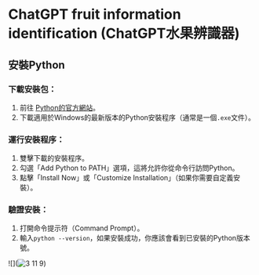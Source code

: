 # ChatGPT fruit information identification (ChatGPT水果辨識器)
## 安裝Python
### 下載安裝包：

1. 前往 [Python的官方網站](https://www.python.org/downloads/)。
2. 下載適用於Windows的最新版本的Python安裝程序（通常是一個`.exe`文件）。

### 運行安裝程序：

1. 雙擊下載的安裝程序。
2. 勾選「Add Python to PATH」選項，這將允許你從命令行訪問Python。
3. 點擊「Install Now」或「Customize Installation」（如果你需要自定義安裝）。

### 驗證安裝：

1. 打開命令提示符（Command Prompt）。
2. 輸入`python --version`，如果安裝成功，你應該會看到已安裝的Python版本號。


![](![3 11 9](https://github.com/CYH109002/google/assets/129057021/83d78bc8-00d8-48eb-bd3b-e6add6d6e0ef))


